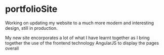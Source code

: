 # portfolioSite
Working on updating my website to a much more modern and interesting design, still in production.

My new site encorporates a lot of what I have learnt together as I bring together the use of the frontend technology AngularJS to display
the pages overall
